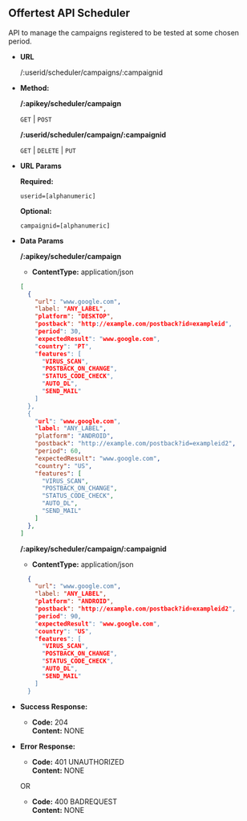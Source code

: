 **Offertest API Scheduler**
----
  API to manage the campaigns registered to be tested at some chosen period.

* **URL**

  /:userid/scheduler/campaigns/:campaignid

* **Method:**
  
  **/:apikey/scheduler/campaign**

  `GET` | `POST` 

  **/:userid/scheduler/campaign/:campaignid**

  `GET` | `DELETE` | `PUT`
  
*  **URL Params**

   **Required:**
 
   `userid=[alphanumeric]`

   **Optional:**
 
   `campaignid=[alphanumeric]`

* **Data Params**
  
  **/:apikey/scheduler/campaign**

  * **ContentType:** application/json <br />

  ```json
  [
    {
      "url": "www.google.com",
      "label: "ANY_LABEL",
      "platform": "DESKTOP",
      "postback": "http://example.com/postback?id=exampleid",
      "period": 30,
      "expectedResult": "www.google.com",
      "country": "PT",
      "features": [
        "VIRUS_SCAN",
        "POSTBACK_ON_CHANGE",
        "STATUS_CODE_CHECK",
        "AUTO_DL",
        "SEND_MAIL"
      ]
    },
    {
      "url": "www.google.com",
      "label: "ANY_LABEL",
      "platform": "ANDROID",
      "postback": "http://example.com/postback?id=exampleid2",
      "period": 60,
      "expectedResult": "www.google.com",
      "country": "US",
      "features": [
        "VIRUS_SCAN",
        "POSTBACK_ON_CHANGE",
        "STATUS_CODE_CHECK",
        "AUTO_DL",
        "SEND_MAIL"
      ]
    },
  ]
  ```
  **/:apikey/scheduler/campaign/:campaignid**

  * **ContentType:** application/json <br />

  ```json
    {
      "url": "www.google.com",
      "label: "ANY_LABEL",
      "platform": "ANDROID",
      "postback": "http://example.com/postback?id=exampleid2",
      "period": 90,
      "expectedResult": "www.google.com",
      "country": "US",
      "features": [
        "VIRUS_SCAN",
        "POSTBACK_ON_CHANGE",
        "STATUS_CODE_CHECK",
        "AUTO_DL",
        "SEND_MAIL"
      ]
    }
  ```

* **Success Response:**
  
  * **Code:** 204 <br />
    **Content:** NONE
 
* **Error Response:**

  * **Code:** 401 UNAUTHORIZED <br />
    **Content:** NONE

  OR

  * **Code:** 400 BADREQUEST <br />
    **Content:** NONE

